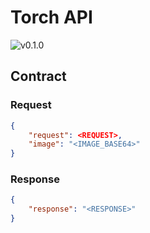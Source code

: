 # Torch API
<img alt="v0.1.0" src="https://img.shields.io/badge/v-0.1.0-brightgreen">

## Contract
### Request
```json
{
	"request": <REQUEST>,
	"image": "<IMAGE_BASE64>"
}
```
### Response
```json
{
	"response": "<RESPONSE>"
}
```